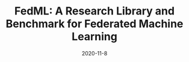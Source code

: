 ---
title: "FedML: A Research Library and Benchmark for Federated Machine Learning"
excerpt: 'Chaoyang He, Songze Li, Jinhyun So, Mi Zhang, Hongyi Wang, Xiaoyang Wang, Praneeth Vepakomma, Abhishek Singh, Hang Qiu, Li Shen, Peilin Zhao, Yan Kang, Yang Liu, Ramesh Raskar, Qiang Yang, Murali Annavaram, Salman Avestimehr ($\color{red}{\text{Spotlight and Best Paper Award Nominee}}$) \[[arXiv](https://arxiv.org/abs/2007.13518)\]'
date: 2020-11-8
venue: 'NeurIPS 2020 SpicyFL workshop'
pubtype: '2020'
excerpt_separator: ""
---